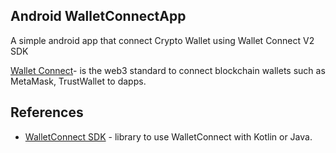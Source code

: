 ## Android WalletConnectApp
A simple android app that connect Crypto Wallet using Wallet Connect V2 SDK

[Wallet Connect](https://walletconnect.com/)- is the web3 standard to connect blockchain wallets such as MetaMask, TrustWallet to dapps.

## References
- [WalletConnect SDK](https://github.com/WalletConnect/kotlin-walletconnect-lib) - library to use WalletConnect with Kotlin or Java.
